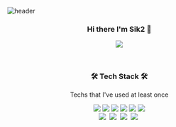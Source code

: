 ![header](https://capsule-render.vercel.app/api?type=soft&color=auto&height=150&section=header&text=WELCOME&nbsp;Sik2'GitHub&fontSize=70&animation=twinkling)
 
<h3 align='center'>Hi there I'm Sik2 👋</h3>

<p align='center'>
  <a href="https://github.com/anuraghazra/github-readme-stats">
    <img src="https://github-readme-stats.vercel.app/api?username=devpang20&bg_color=30,e96443,904e95&title_color=fff&text_color=fff"/>
  </a>
</p>
<br>
<h3 align="center">🛠 Tech Stack 🛠</h3>

<p align="center"> Techs that I've used at least once </p>

<p align="center">
  <img src="https://img.shields.io/badge/HTML5-E34F26?style=flat-square&logo=HTML5&logoColor=white"/>
  <img src="https://img.shields.io/badge/CSS3-1572B6?style=flat-square&logo=CSS3&logoColor=white"/>
  <img src="https://img.shields.io/badge/JavaScript-F7DF1E?style=flat-square&logo=JavaScript&logoColor=white"/>
  <img src="https://img.shields.io/badge/React.js-1572B6?style=flat-square&logo=React&logoColor=white"/>
  <img src="https://img.shields.io/badge/React Router-CA4245?style=flat-square&logo=React-Router&logoColor=white"/>
  <img src="https://img.shields.io/badge/Vue.js-4FC08D?style=flat-square&logo=Vue.js&logoColor=white"/>
  <br>
  <img src="https://img.shields.io/badge/PHP-777BB4?style=flat-square&logo=PHP&logoColor=white"/></a>&nbsp
  <img src="https://img.shields.io/badge/Laravel-FF2D20?style=flat-square&logo=Laravel&logoColor=white"/></a>&nbsp
  <img src="https://img.shields.io/badge/Codeigniter-EF4223?style=flat-square&logo=Codeigniter&logoColor=white"/></a>&nbsp
  <img src="https://img.shields.io/badge/Mysql-007396?style=flat-square&logo=MySql&logoColor=white"/></a>&nbsp
</p>

<br>
